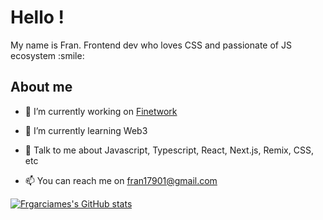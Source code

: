 <h1> Hello !</h1>

<div size='20px'>My name is Fran. Frontend dev who loves CSS and passionate of JS ecosystem :smile: 
</div>

<h2> About me </h2>

- 🔭 I’m currently working on <a href="https://www.finetwork.com">Finetwork</a>

- 🌱 I’m currently learning Web3

- 💬 Talk to me about Javascript, Typescript, React, Next.js, Remix, CSS, etc 

- 📫 You can reach me on fran17901@gmail.com

[![Frgarciames's GitHub stats](https://github-readme-stats.vercel.app/api?username=frgarciames&show_icons=true&bg_color=30,196463,604e95&title_color=fff&icon_color=ffeb3b&text_color=fff)](https://github.com/frgarciames)
